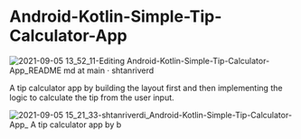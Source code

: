 # Android-Kotlin-Simple-Tip-Calculator-App

![2021-09-05 13_52_11-Editing Android-Kotlin-Simple-Tip-Calculator-App_README md at main · shtanriverd](https://user-images.githubusercontent.com/36234545/132124166-6c05f4d8-1c38-47d8-8ed8-ea7929ad1c7e.png)

A tip calculator app by building the layout first and then implementing the logic to calculate the tip from the user input. 

![2021-09-05 15_21_33-shtanriverdi_Android-Kotlin-Simple-Tip-Calculator-App_ A tip calculator app by b](https://user-images.githubusercontent.com/36234545/132126632-9df16b21-4634-4f73-8124-ede13c951a9f.png)
